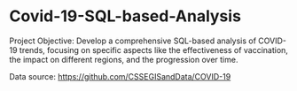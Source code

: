 # Covid-19-SQL-based-Analysis
Project Objective: Develop a comprehensive SQL-based analysis of COVID-19 trends, focusing on specific aspects like the effectiveness of vaccination, the impact on different regions, and the progression over time.

Data source: https://github.com/CSSEGISandData/COVID-19
